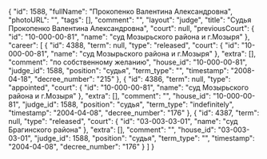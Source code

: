 {
    "id": 1588,
    "fullName": "Прокопенко Валентина Александровна",
    "photoURL": "",
    "tags": [],
    "comment": "",
    "layout": "judge",
    "title": "Судья Прокопенко Валентина Александровна",
    "court": null,
    "previousCourt": {
        "id": "10-000-00-81",
        "name": "суд Мозырьского района и г.Мозыря"
    },
    "career": [
        {
            "id": 4388,
            "term": null,
            "type": "released",
            "court": {
                "id": "10-000-00-81",
                "name": "суд Мозырьского района и г.Мозыря"
            },
            "extra": [],
            "comment": "по собственному желанию",
            "house_id": "10-000-00-81",
            "judge_id": 1588,
            "position": "судья",
            "term_type": "",
            "timestamp": "2008-04-18",
            "decree_number": "215"
        },
        {
            "id": 4386,
            "term": null,
            "type": "appointed",
            "court": {
                "id": "10-000-00-81",
                "name": "суд Мозырьского района и г.Мозыря"
            },
            "extra": [],
            "comment": "",
            "house_id": "10-000-00-81",
            "judge_id": 1588,
            "position": "судья",
            "term_type": "indefinitely",
            "timestamp": "2004-04-08",
            "decree_number": "176"
        },
        {
            "id": 4387,
            "term": null,
            "type": "released",
            "court": {
                "id": "03-003-03-01",
                "name": "суд Брагинского района"
            },
            "extra": [],
            "comment": "",
            "house_id": "03-003-03-01",
            "judge_id": 1588,
            "position": "судья",
            "term_type": "",
            "timestamp": "2004-04-08",
            "decree_number": "176"
        }
    ]
}
